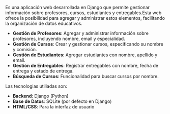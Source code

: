 Es una aplicación web desarrollada en Django que permite gestionar información sobre profesores, cursos, estudiantes y entregables.Esta web ofrece la posibilidad para agregar y administrar estos elementos, facilitando la organización de datos educativos.

- **Gestión de Profesores**: Agregar y administrar información sobre profesores, incluyendo nombre, email y especialidad.
- **Gestión de Cursos**: Crear y gestionar cursos, especificando su nombre y comisión.
- **Gestión de Estudiantes**: Agregar estudiantes con nombre, apellido y email.
- **Gestión de Entregables**: Registrar entregables con nombre, fecha de entrega y estado de entrega.
- **Búsqueda de Cursos**: Funcionalidad para buscar cursos por nombre.

Las tecnologias utiliadas son:
- **Backend**: Django (Python)
- **Base de Datos**: SQLite (por defecto en Django)
- **HTML/CSS**: Para la interfaz de usuario